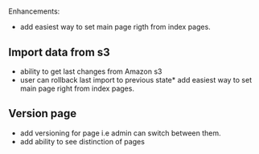 # 
Enhancements:

* add easiest way to set main page rigth from index pages.

## Import data from s3

* ability to get last changes from Amazon s3
* user can rollback last import to previous state* add easiest way to set main page right from index pages.

## Version page

* add versioning for page i.e admin can switch between them.
* add ability to see distinction of pages